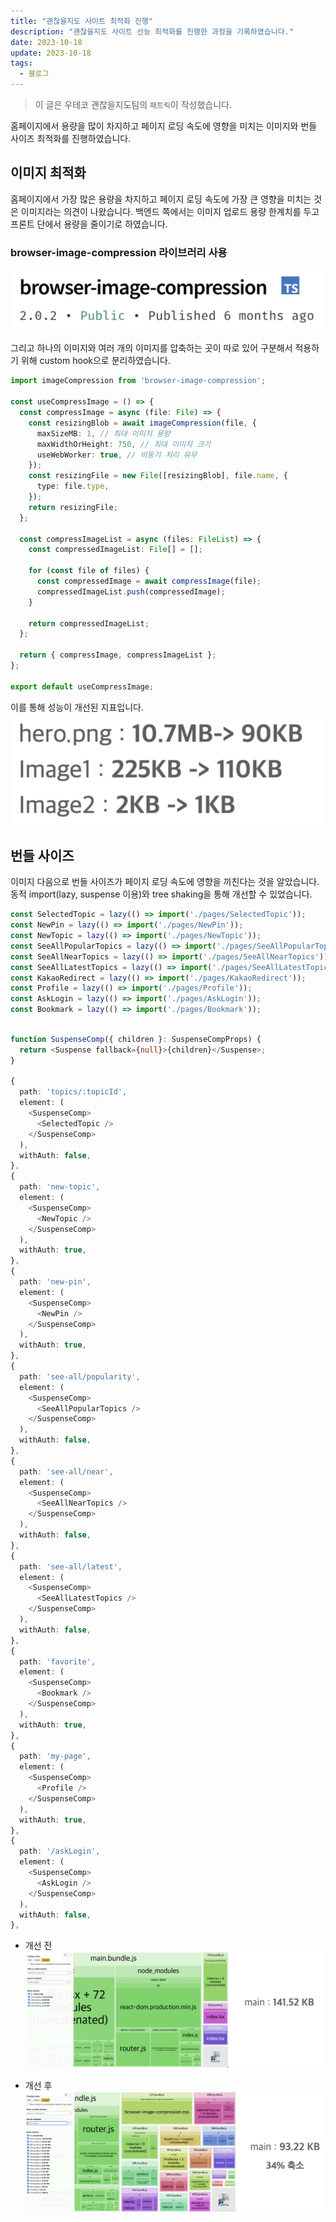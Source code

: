 ```yaml
---
title: "괜찮을지도 사이트 최적화 진행"
description: "괜찮을지도 사이트 선능 최적화를 진행한 과정을 기록하였습니다."
date: 2023-10-18
update: 2023-10-18
tags:
  - 블로그
---
```


> 이 글은 우테코 괜찮을지도팀의 `패트릭`이 작성했습니다.

홈페이지에서 용량을 많이 차지하고 페이지 로딩 속도에 영향을 미치는 이미지와 번들 사이즈 최적화를 진행하였습니다.

## 이미지 최적화

홈페이지에서 가장 많은 용량을 차지하고 페이지 로딩 속도에 가장 큰 영향을 미치는 것은 이미지라는 의견이 나왔습니다. 백엔드 쪽에서는 이미지 업로드 용량 한계치를 두고 프론트 단에서 용량을 줄이기로 하였습니다.

### browser-image-compression 라이브러리 사용
![Alt text](.index_image/browser-compression.png)

그리고 하나의 이미지와 여러 개의 이미지를 압축하는 곳이 따로 있어 구분해서 적용하기 위해 custom hook으로 분리하였습니다.
```typescript
import imageCompression from 'browser-image-compression';

const useCompressImage = () => {
  const compressImage = async (file: File) => {
    const resizingBlob = await imageCompression(file, {
      maxSizeMB: 1, // 최대 이미지 용량
      maxWidthOrHeight: 750, // 최대 이미지 크기
      useWebWorker: true, // 비동기 처리 유무
    });
    const resizingFile = new File([resizingBlob], file.name, {
      type: file.type,
    });
    return resizingFile;
  };

  const compressImageList = async (files: FileList) => {
    const compressedImageList: File[] = [];

    for (const file of files) {
      const compressedImage = await compressImage(file);
      compressedImageList.push(compressedImage);
    }

    return compressedImageList;
  };

  return { compressImage, compressImageList };
};

export default useCompressImage;
```

이를 통해 성능이 개선된 지표입니다.
![Alt text](.index_image/optimize-compress.png)



## 번들 사이즈
이미지 다음으로 번들 사이즈가 페이지 로딩 속도에 영향을 끼친다는 것을 알았습니다. 동적 import(lazy, suspense 이용)와 tree shaking을 통해 개선할 수 있었습니다.

```typescript
const SelectedTopic = lazy(() => import('./pages/SelectedTopic'));
const NewPin = lazy(() => import('./pages/NewPin'));
const NewTopic = lazy(() => import('./pages/NewTopic'));
const SeeAllPopularTopics = lazy(() => import('./pages/SeeAllPopularTopics'));
const SeeAllNearTopics = lazy(() => import('./pages/SeeAllNearTopics'));
const SeeAllLatestTopics = lazy(() => import('./pages/SeeAllLatestTopics'));
const KakaoRedirect = lazy(() => import('./pages/KakaoRedirect'));
const Profile = lazy(() => import('./pages/Profile'));
const AskLogin = lazy(() => import('./pages/AskLogin'));
const Bookmark = lazy(() => import('./pages/Bookmark'));
```

```typescript

function SuspenseComp({ children }: SuspenseCompProps) {
  return <Suspense fallback={null}>{children}</Suspense>;
}

{
  path: 'topics/:topicId',
  element: (
    <SuspenseComp>
      <SelectedTopic />
    </SuspenseComp>
  ),
  withAuth: false,
},
{
  path: 'new-topic',
  element: (
    <SuspenseComp>
      <NewTopic />
    </SuspenseComp>
  ),
  withAuth: true,
},
{
  path: 'new-pin',
  element: (
    <SuspenseComp>
      <NewPin />
    </SuspenseComp>
  ),
  withAuth: true,
},
{
  path: 'see-all/popularity',
  element: (
    <SuspenseComp>
      <SeeAllPopularTopics />
    </SuspenseComp>
  ),
  withAuth: false,
},
{
  path: 'see-all/near',
  element: (
    <SuspenseComp>
      <SeeAllNearTopics />
    </SuspenseComp>
  ),
  withAuth: false,
},
{
  path: 'see-all/latest',
  element: (
    <SuspenseComp>
      <SeeAllLatestTopics />
    </SuspenseComp>
  ),
  withAuth: false,
},
{
  path: 'favorite',
  element: (
    <SuspenseComp>
      <Bookmark />
    </SuspenseComp>
  ),
  withAuth: true,
},
{
  path: 'my-page',
  element: (
    <SuspenseComp>
      <Profile />
    </SuspenseComp>
  ),
  withAuth: true,
},
{
  path: '/askLogin',
  element: (
    <SuspenseComp>
      <AskLogin />
    </SuspenseComp>
  ),
  withAuth: false,
},
```


- 개선 전
![Alt text](.index_image/before.png)

- 개선 후
![Alt text](.index_image/after.png)